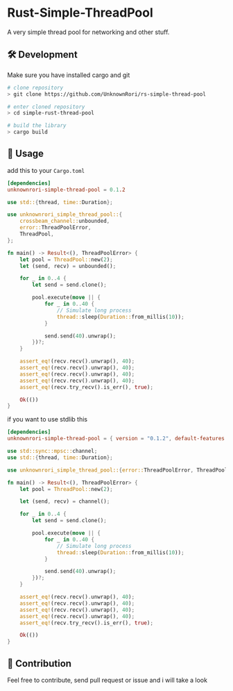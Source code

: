 # Rust-Simple-ThreadPool

A very simple thread pool for networking and other stuff.

## 🛠️ Development

Make sure you have installed cargo and git

```bash
# clone repository
> git clone https://github.com/UnknownRori/rs-simple-thread-pool

# enter cloned repository
> cd simple-rust-thread-pool

# build the library
> cargo build
```

## 🚀 Usage

add this to your `Cargo.toml`

```toml
[dependencies]
unknownrori-simple-thread-pool = 0.1.2
```

```rust
use std::{thread, time::Duration};

use unknownrori_simple_thread_pool::{
    crossbeam_channel::unbounded,
    error::ThreadPoolError,
    ThreadPool,
};

fn main() -> Result<(), ThreadPoolError> {
    let pool = ThreadPool::new(2);
    let (send, recv) = unbounded();

    for _ in 0..4 {
        let send = send.clone();

        pool.execute(move || {
            for _ in 0..40 {
                // Simulate long process
                thread::sleep(Duration::from_millis(10));
            }

            send.send(40).unwrap();
        })?;
    }

    assert_eq!(recv.recv().unwrap(), 40);
    assert_eq!(recv.recv().unwrap(), 40);
    assert_eq!(recv.recv().unwrap(), 40);
    assert_eq!(recv.recv().unwrap(), 40);
    assert_eq!(recv.try_recv().is_err(), true);

    Ok(())
}
```

if you want to use stdlib this

```toml
[dependencies]
unknownrori-simple-thread-pool = { version = "0.1.2", default-features = false, features = ["mpsc"] }
```

```rust
use std::sync::mpsc::channel;
use std::{thread, time::Duration};

use unknownrori_simple_thread_pool::{error::ThreadPoolError, ThreadPool};

fn main() -> Result<(), ThreadPoolError> {
    let pool = ThreadPool::new(2);

    let (send, recv) = channel();

    for _ in 0..4 {
        let send = send.clone();

        pool.execute(move || {
            for _ in 0..40 {
                // Simulate long process
                thread::sleep(Duration::from_millis(10));
            }

            send.send(40).unwrap();
        })?;
    }

    assert_eq!(recv.recv().unwrap(), 40);
    assert_eq!(recv.recv().unwrap(), 40);
    assert_eq!(recv.recv().unwrap(), 40);
    assert_eq!(recv.recv().unwrap(), 40);
    assert_eq!(recv.try_recv().is_err(), true);

    Ok(())
}
```

## 🌟 Contribution

Feel free to contribute, send pull request or issue and i will take a look

